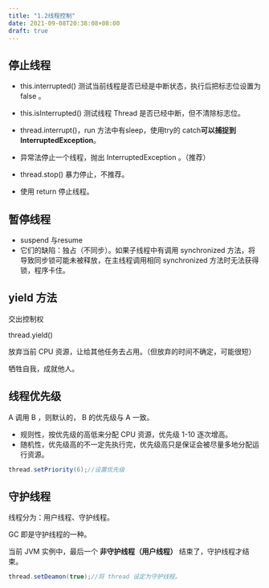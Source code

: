 ```yaml
---
title: "1.2线程控制"
date: 2021-09-08T20:38:08+08:00
draft: true
---
```


## 停止线程

- this.interrupted() 测试当前线程是否已经是中断状态，执行后把标志位设置为 false 。
- this.isInterrupted() 测试线程 Thread 是否已经中断，但不清除标志位。
- thread.interrupt()，run 方法中有sleep，使用try的 catch**可以捕捉到 InterruptedException**。  

- 异常法停止一个线程，抛出 InterruptedException 。（推荐）
- thread.stop() 暴力停止，不推荐。
- 使用 return 停止线程。 


## 暂停线程

- suspend 与resume
- 它们的缺陷：独占（不同步）。如果子线程中有调用 synchronized 方法，将导致同步锁可能未被释放，在主线程调用相同 synchronized 方法时无法获得锁，程序卡住。

## yield 方法

   交出控制权

   thread.yield()

   放弃当前 CPU 资源，让给其他任务去占用。（但放弃的时间不确定，可能很短）

   牺牲自我，成就他人。

## 线程优先级

A 调用 B ，则默认的， B 的优先级与 A 一致。

- 规则性，按优先级的高低来分配 CPU 资源，优先级 1-10 逐次增高。
- 随机性，优先级高的不一定先执行完，优先级高只是保证会被尽量多地分配运行资源。

```java
thread.setPriority(6);//设置优先级
```

## 守护线程

线程分为：用户线程、守护线程。

GC 即是守护线程的一种。

 当前 JVM 实例中，最后一个 **非守护线程（用户线程）** 结束了，守护线程才结束。

```java
thread.setDeamon(true);//将 thread 设定为守护线程。
```